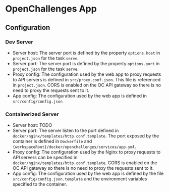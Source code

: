 # OpenChallenges App

## Configuration

### Dev Server

- Server host: The server port is defined by the property `options.host` in `project.json` for the
  task `serve`.
- Server port: The server port is defined by the property `options.port` in `project.json` for the
  task `serve`.
- Proxy config: The configuration used by the web app to proxy requests to API servers is defined in
  `src/proxy.conf.json`. This file is referenced in `project.json`. CORS is enabled on the OC API
  gateway so there is no need to proxy the requests sent to it.
- App config: The configuration used by the web app is defined in `src/config/config.json`

### Containerized Server

- Server host: TODO
- Server port: The server listen to the port defined in `docker/nginx/templates/http.conf.template`.
  The port exposed by the container is defined in `Dockerfile` and
  `{workspaceRoot}/docker/openchallenges/services/app.yml`.
- Proxy config: The configuration used by the Nginx to proxy requests to API servers can be
  specified in `docker/nginx/templates/http.conf.template`. CORS is enabled on the OC API gateway so
  there is no need to proxy the requests sent to it.
- App config: The configuration used by the web app is defined by the file
  `src/config/config.json.template` and the environment variables specified to the container.

